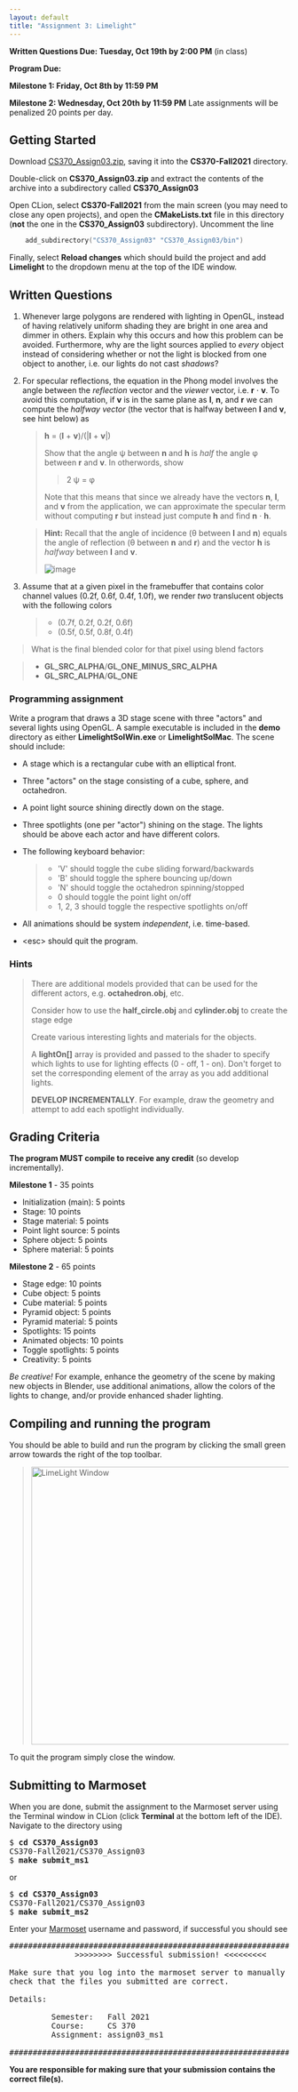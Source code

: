 ```yaml
---
layout: default
title: "Assignment 3: Limelight"
---
```


**Written Questions Due: Tuesday, Oct 19th by 2:00 PM** (in class)

**Program Due:**

**Milestone 1: Friday, Oct 8th by 11:59 PM** 

**Milestone 2: Wednesday, Oct 20th by 11:59 PM** Late assignments will be penalized 20 points per day.

## Getting Started

Download [CS370\_Assign03.zip](src/CS370_Assign03.zip), saving it into the **CS370-Fall2021** directory.

Double-click on **CS370\_Assign03.zip** and extract the contents of the archive into a subdirectory called **CS370\_Assign03**

Open CLion, select **CS370-Fall2021** from the main screen (you may need to close any open projects), and open the **CMakeLists.txt** file in this directory (**not** the one in the **CS370\_Assign03** subdirectory). Uncomment the line

```cpp
	add_subdirectory("CS370_Assign03" "CS370_Assign03/bin")
```

Finally, select **Reload changes** which should build the project and add **Limelight** to the dropdown menu at the top of the IDE window.

## Written Questions

1.  Whenever large polygons are rendered with lighting in OpenGL, instead of having relatively uniform shading they are bright in one area and dimmer in others. Explain why this occurs and how this problem can be avoided. Furthermore, why are the light sources applied to *every* object instead of considering whether or not the light is blocked from one object to another, i.e. our lights do not cast *shadows*?

2.  For specular reflections, the equation in the Phong model involves the angle between the *reflection* vector and the *viewer* vector, i.e. **r** ⋅ **v**. To avoid this computation, if **v** is in the same plane as **l**, **n**, and **r** we can compute the *halfway vector* (the vector that is halfway between **l** and **v**, see hint below) as

    > **h** = (**l** + **v**)/(\|**l** + **v**\|)
    >
    > Show that the angle ψ between **n** and **h** is *half* the angle φ between **r** and **v**. In otherwords, show
    >
    > > 2 ψ = φ
    >
    > Note that this means that since we already have the vectors **n**, **l**, and **v** from the application, we can approximate the specular term without computing **r** but instead just compute **h** and find **n** ⋅ **h**.

    > **Hint:** Recall that the angle of incidence (θ between **l** and **n**) equals the angle of reflection (θ between **n** and **r**) and the vector **h** is *halfway* between **l** and **v**.
	>
	> ![image](images/assign03/Hint2.png)
	>

3. Assume that at a given pixel in the framebuffer that contains color channel values (0.2f, 0.6f, 0.4f, 1.0f), we render *two* translucent objects with the following colors

    > - (0.7f, 0.2f, 0.2f, 0.6f)
    > - (0.5f, 0.5f, 0.8f, 0.4f)
    
> What is the final blended color for that pixel using blend factors

> - **GL\_SRC\_ALPHA**/**GL\_ONE\_MINUS\_SRC\_ALPHA**
> - **GL\_SRC\_ALPHA**/**GL\_ONE** 

### Programming assignment

Write a program that draws a 3D stage scene with three "actors" and several lights using OpenGL. A sample executable is included in the **demo** directory as either **LimelightSolWin.exe** or **LimelightSolMac**. The scene should include:

-   A stage which is a rectangular cube with an elliptical front.
-   Three "actors" on the stage consisting of a cube, sphere, and octahedron.
-   A point light source shining directly down on the stage.
-   Three spotlights (one per "actor") shining on the stage. The lights should be above each actor and have different colors.
-   The following keyboard behavior:

    > -   'V' should toggle the cube sliding forward/backwards
    > -   'B' should toggle the sphere bouncing up/down
    > -   'N' should toggle the octahedron spinning/stopped
    > -   0 should toggle the point light on/off
    > -   1, 2, 3 should toggle the respective spotlights on/off

-   All animations should be system *independent*, i.e. time-based.
-   \<esc\> should quit the program.

### Hints

> There are additional models provided that can be used for the different actors, e.g. **octahedron.obj**, etc.
>
> Consider how to use the **half\_circle.obj** and **cylinder.obj** to create the stage edge
>
> Create various interesting lights and materials for the objects.
>
> A **lightOn[]** array is provided and passed to the shader to specify which lights to use for lighting effects (0 - off, 1 - on). Don't forget to set the corresponding element of the array as you add additional lights.
>
> **DEVELOP INCREMENTALLY**. For example, draw the geometry and attempt to add each spotlight individually.


## Grading Criteria

**The program MUST compile to receive any credit** (so develop incrementally).

**Milestone 1** - 35 points

-   Initialization (main): 5 points
-   Stage: 10 points
-   Stage material: 5 points
-   Point light source: 5 points
-   Sphere object: 5 points
-   Sphere material: 5 points

**Milestone 2** - 65 points

-   Stage edge: 10 points
-   Cube object: 5 points
-   Cube material: 5 points
-   Pyramid object: 5 points
-   Pyramid material: 5 points
-   Spotlights: 15 points
-   Animated objects: 10 points
-   Toggle spotlights: 5 points
-   Creativity: 5 points

*Be creative!* For example, enhance the geometry of the scene by making new objects in Blender, use additional animations, allow the colors of the lights to change, and/or provide enhanced shader lighting.

## Compiling and running the program

You should be able to build and run the program by clicking the small green arrow towards the right of the top toolbar.

> <img src="images/assign03/LimeLight.png" alt="LimeLight Window" height="500"/>

To quit the program simply close the window.

## Submitting to Marmoset

When you are done, submit the assignment to the Marmoset server using the Terminal window in CLion (click **Terminal** at the bottom left of the IDE). Navigate to the directory using

<pre>
$ <b>cd CS370_Assign03</b>
CS370-Fall2021/CS370_Assign03
$ <b>make submit_ms1</b>
</pre>

or

<pre>
$ <b>cd CS370_Assign03</b>
CS370-Fall2021/CS370_Assign03
$ <b>make submit_ms2</b>
</pre>

Enter your [Marmoset](https://cs.ycp.edu/marmoset) username and password, if successful you should see

<pre>
######################################################################
              >>>>>>>> Successful submission! <<<<<<<<<

Make sure that you log into the marmoset server to manually
check that the files you submitted are correct.

Details:

         Semester:   Fall 2021
         Course:     CS 370
         Assignment: assign03_ms1

######################################################################
</pre>

**You are responsible for making sure that your submission contains the correct file(s).**

